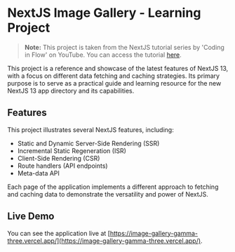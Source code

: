 # NextJS Image Gallery - Learning Project


> **Note:** This project is taken from the NextJS tutorial series by 'Coding in Flow' on YouTube. You can access the tutorial [here](https://www.youtube.com/watch?v=fqfer6xMp2A).

This project is a reference and showcase of the latest features of NextJS 13, with a focus on different data fetching and caching strategies. Its primary purpose is to serve as a practical guide and learning resource for the new NextJS 13 app directory and its capabilities.

## Features

This project illustrates several NextJS features, including:

- Static and Dynamic Server-Side Rendering (SSR)
- Incremental Static Regeneration (ISR)
- Client-Side Rendering (CSR)
- Route handlers (API endpoints)
- Meta-data API

Each page of the application implements a different approach to fetching and caching data to demonstrate the versatility and power of NextJS.

## Live Demo

You can see the application live at [https://image-gallery-gamma-three.vercel.app/](https://image-gallery-gamma-three.vercel.app/).

